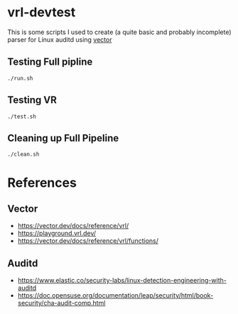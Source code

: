 # vrl-devtest

This is some scripts I used to create (a quite basic and probably incomplete) parser for Linux auditd using [vector](https://vector.dev) 

## Testing Full pipline

`./run.sh`


## Testing VR

`./test.sh`

## Cleaning up Full Pipeline

`./clean.sh`


#  References

## Vector
- https://vector.dev/docs/reference/vrl/
- https://playground.vrl.dev/
- https://vector.dev/docs/reference/vrl/functions/

## Auditd
- https://www.elastic.co/security-labs/linux-detection-engineering-with-auditd
- https://doc.opensuse.org/documentation/leap/security/html/book-security/cha-audit-comp.html
